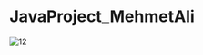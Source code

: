 # JavaProject_MehmetAli

![12](https://user-images.githubusercontent.com/50720133/206827608-1fe812a5-6268-4ce0-8227-65c28f9a8ad6.gif)
